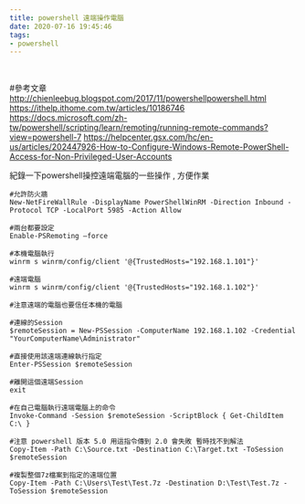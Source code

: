 ```yaml
---
title: powershell 遠端操作電腦
date: 2020-07-16 19:45:46
tags:
- powershell
---
```

&nbsp;
<!-- more -->
#參考文章
http://chienleebug.blogspot.com/2017/11/powershellpowershell.html
https://ithelp.ithome.com.tw/articles/10186746
https://docs.microsoft.com/zh-tw/powershell/scripting/learn/remoting/running-remote-commands?view=powershell-7
https://helpcenter.gsx.com/hc/en-us/articles/202447926-How-to-Configure-Windows-Remote-PowerShell-Access-for-Non-Privileged-User-Accounts

紀錄一下powershell操控遠端電腦的一些操作 , 方便作業
```
#允許防火牆
New-NetFireWallRule -DisplayName PowerShellWinRM -Direction Inbound -Protocol TCP -LocalPort 5985 -Action Allow

#兩台都要設定
Enable-PSRemoting –force

#本機電腦執行
winrm s winrm/config/client '@{TrustedHosts="192.168.1.101"}'

#遠端電腦
winrm s winrm/config/client '@{TrustedHosts="192.168.1.102"}'

#注意遠端的電腦也要信任本機的電腦

#連線的Session
$remoteSession = New-PSSession -ComputerName 192.168.1.102 -Credential "YourComputerName\Administrator"

#直接使用該遠端連線執行指定
Enter-PSSession $remoteSession

#離開這個遠端Session
exit

#在自己電腦執行遠端電腦上的命令
Invoke-Command -Session $remoteSession -ScriptBlock { Get-ChildItem C:\ }

#注意 powershell 版本 5.0 用這指令傳到 2.0 會失敗 暫時找不到解法
Copy-Item -Path C:\Source.txt -Destination C:\Target.txt -ToSession $remoteSession

#複製整個7z檔案到指定的遠端位置
Copy-Item -Path C:\Users\Test\Test.7z -Destination D:\Test\Test.7z -ToSession $remoteSession
``` 
